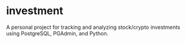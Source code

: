 # investment
A personal project for tracking and analyzing stock/crypto investments using PostgreSQL, PGAdmin, and Python.
